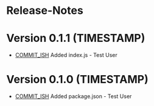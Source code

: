 # Release-Notes

<a name="current-release"></a>
# Version 0.1.1 (TIMESTAMP)

* [COMMIT_ISH](https://github.com/nknapp/example/commit/COMMIT_ISH) Added index.js - Test User



# Version 0.1.0 (TIMESTAMP)

* [COMMIT_ISH](https://github.com/nknapp/example/commit/COMMIT_ISH) Added package.json - Test User
